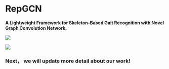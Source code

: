 # RepGCN
**A Lightweight Framework for Skeleton-Based Gait Recognition with Novel Graph Convolution Network.** 



![](C:\Users\MZJ\RepGCN\assets\Fig4.png)

![](C:\Users\MZJ\RepGCN\assets\fig5.png)

### Next， we will update more detail about our work!
